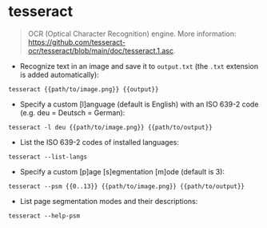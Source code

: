 # tesseract

> OCR (Optical Character Recognition) engine.
> More information: <https://github.com/tesseract-ocr/tesseract/blob/main/doc/tesseract.1.asc>.

- Recognize text in an image and save it to `output.txt` (the `.txt` extension is added automatically):

`tesseract {{path/to/image.png}} {{output}}`

- Specify a custom [l]anguage (default is English) with an ISO 639-2 code (e.g. deu = Deutsch = German):

`tesseract -l deu {{path/to/image.png}} {{path/to/output}}`

- List the ISO 639-2 codes of installed languages:

`tesseract --list-langs`

- Specify a custom [p]age [s]egmentation [m]ode (default is 3):

`tesseract --psm {{0..13}} {{path/to/image.png}} {{path/to/output}}`

- List page segmentation modes and their descriptions:

`tesseract --help-psm`
